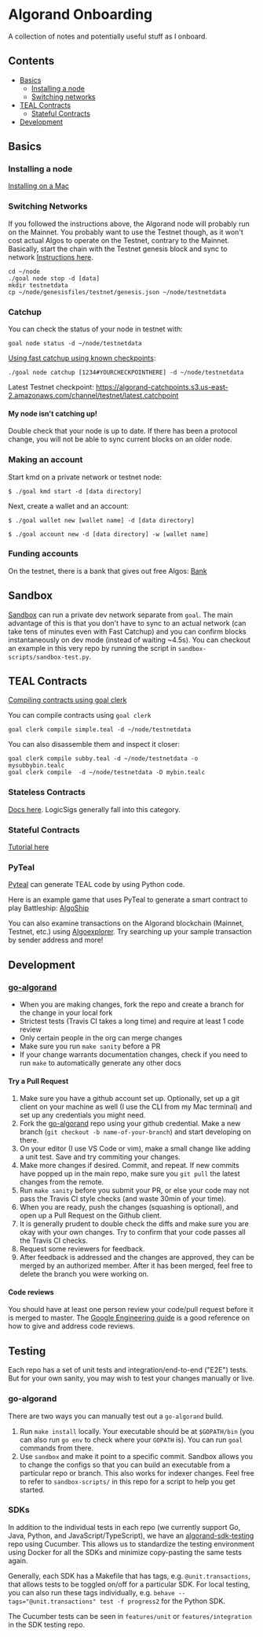 # Algorand Onboarding

A collection of notes and potentially useful stuff as I onboard.

## Contents
  * [Basics](#basics)
    + [Installing a node](#installing-a-node)
    + [Switching networks](#switching-networks)
  * [TEAL Contracts](#teal-contracts)
    + [Stateful Contracts](#stateful-contracts)
  * [Development](#development)



## Basics
### Installing a node
[Installing on a Mac](https://developer.algorand.org/docs/run-a-node/setup/install/#installing-on-a-mac)

### Switching Networks
If you followed the instructions above, the Algorand node will probably run on the Mainnet. You probably want to use the Testnet though, as it won't cost actual Algos to operate on the Testnet, contrary to the Mainnet. Basically, start the chain with the Testnet genesis block and sync to network [Instructions here](https://developer.algorand.org/docs/run-a-node/operations/switch_networks/).

```
cd ~/node
./goal node stop -d [data]
mkdir testnetdata 
cp ~/node/genesisfiles/testnet/genesis.json ~/node/testnetdata
```

### Catchup
You can check the status of your node in testnet with:

`goal node status -d ~/node/testnetdata`

[Using fast catchup using known checkpoints](https://developer.algorand.org/docs/run-a-node/setup/install/#sync-node-network-using-fast-catchup):

`./goal node catchup [1234#YOURCHECKPOINTHERE] -d ~/node/testnetdata`

Latest Testnet checkpoint: https://algorand-catchpoints.s3.us-east-2.amazonaws.com/channel/testnet/latest.catchpoint

#### My node isn't catching up!
Double check that your node is up to date. If there has been a protocol change, you will not be able to sync current blocks on an older node. 

### Making an account
Start kmd on a private network or testnet node:

`$ ./goal kmd start -d [data directory]`

Next, create a wallet and an account:

`$ ./goal wallet new [wallet name] -d [data directory]`

`$ ./goal account new -d [data directory] -w [wallet name]`

### Funding accounts
On the testnet, there is a bank that gives out free Algos: [Bank](https://bank.testnet.algorand.network/)

## Sandbox
[Sandbox](https://github.com/algorand/sandbox) can run a private dev network separate from `goal`. The main advantage of this is that you don't have to sync to an actual network (can take tens of minutes even with Fast Catchup) and you can confirm blocks instantaneously on dev mode (instead of waiting ~4.5s). You can checkout an example in this very repo by running the script in `sandbox-scripts/sandbox-test.py`.

## TEAL Contracts
[Compiling contracts using goal clerk](https://medium.com/algorand/understanding-algorand-smart-contracts-b9fc743e7a0f)

You can compile contracts using `goal clerk`

`goal clerk compile simple.teal -d ~/node/testnetdata`

You can also disassemble them and inspect it closer:
```
goal clerk compile subby.teal -d ~/node/testnetdata -o mysubbybin.tealc
goal clerk compile  -d ~/node/testnetdata -D mybin.tealc
```

### Stateless Contracts
[Docs here](https://developer.algorand.org/docs/features/asc1/stateless/). LogicSigs generally fall into this category. 

### Stateful Contracts
[Tutorial here](https://developer.algorand.org/docs/features/asc1/stateful/hello_world)

### PyTeal
[Pyteal](https://github.com/algorand/pyteal) can generate TEAL code by using Python code. 

Here is an example game that uses PyTeal to generate a smart contract to play Battleship: [AlgoShip](https://github.com/jasonpaulos/algoship)

You can also examine transactions on the Algorand blockchain (Mainnet, Testnet, etc.) using [Algoexplorer](https://testnet.algoexplorer.io/). Try searching up your sample transaction by sender address and more!

## Development
### [go-algorand](https://github.com/algorand/go-algorand)
* When you are making changes, fork the repo and create a branch for the change in your local fork
* Strictest tests (Travis CI takes a long time) and require at least 1 code review
* Only certain people in the org can merge changes
* Make sure you run `make sanity` before a PR 
* If your change warrants documentation changes, check if you need to run `make` to automatically generate any other docs

#### Try a Pull Request
1. Make sure you have a github account set up. Optionally, set up a git client on your machine as well (I use the CLI from my Mac terminal) and set up any credentials you might need.
2. Fork the [go-algorand](https://github.com/algorand/go-algorand) repo using your github credential. Make a new branch (`git checkout -b name-of-your-branch`) and start developing on there.
3. On your editor (I use VS Code or vim), make a small change like adding a unit test. Save and try commiting your changes.
4. Make more changes if desired. Commit, and repeat. If new commits have popped up in the main repo, make sure you `git pull` the latest changes from the remote. 
5. Run `make sanity` before you submit your PR, or else your code may not pass the Travis CI style checks (and waste 30min of your time). 
6. When you are ready, push the changes (squashing is optional), and open up a Pull Request on the Github client. 
7. It is generally prudent to double check the diffs and make sure you are okay with your own changes. Try to confirm that your code passes all the Travis CI checks.
8. Request some reviewers for feedback.
9. After feedback is addressed and the changes are approved, they can be merged by an authorized member. After it has been merged, feel free to delete the branch you were working on. 

#### Code reviews
You should have at least one person review your code/pull request before it is merged to master. The [Google Engineering guide](https://google.github.io/eng-practices/) is a good reference on how to give and address code reviews.

## Testing
Each repo has a set of unit tests and integration/end-to-end ("E2E") tests. But for your own sanity, you may wish to test your changes manually or live. 

### go-algorand
There are two ways you can manually test out a `go-algorand` build. 

1. Run `make install` locally. Your executable should be at `$GOPATH/bin` (you can also run `go env` to check where your `GOPATH` is). You can run `goal` commands from there. 
2. Use `sandbox` and make it point to a specific commit. Sandbox allows you to change the configs so that you can build an executable from a particular repo or branch. This also works for indexer changes. Feel free to refer to `sandbox-scripts/` in this repo for a script to help you get started. 

### SDKs
In addition to the individual tests in each repo (we currently support Go, Java, Python, and JavaScript/TypeScript), we have an [algorand-sdk-testing](https://github.com/algorand/algorand-sdk-testing) repo using Cucumber. This allows us to standardize the testing environment using Docker for all the SDKs and minimize copy-pasting the same tests again. 

Generally, each SDK has a Makefile that has tags, e.g. `@unit.transactions`, that allows tests to be toggled on/off for a particular SDK. For local testing, you can also run these tags individually, e.g. `behave --tags="@unit.transactions" test -f progress2` for the Python SDK. 

The Cucumber tests can be seen in `features/unit` or `features/integration` in the SDK testing repo.

